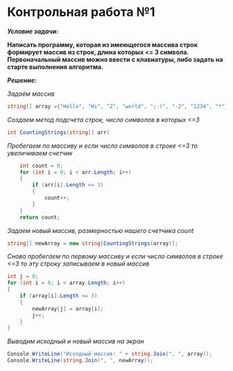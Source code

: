 # Контрольная работа №1 
***Условие задачи:***

**Написать программу, которая из имеющегося массива строк формирует массив из строк, длина которых <= 3 символа. Первоначальный массив можно ввести с клавиатуры, либо задать на старте выполнения алгоритма.**


***Решение:***

*Задаём массив*

```C#
string[] array ={"Hello", "Hi", "2", "world", ";-)", "-2", "1234", "*"};
```

*Создаем метод подсчета строк, число символов в которых <=3*

```C#
int CountingStrings(string[] arr)
```
*Пробегаем по массиву и если число символов в строке <=3 то увеличиваем счетчик*
```C#
    int count = 0;
    for (int i = 0; i < arr.Length; i++)  
    {
        if (arr[i].Length <= 3)
        {
            count++;
        }
    }
    return count;
```
*Задаем новый массив, размерностью нашего счетчика count*
```C#
string[] newArray = new string[CountingStrings(array)];
```
*Снова пробегаем по первому массиву и если число символов в строке <=3 то эту строку записываем в новый массив*
```C#
int j = 0;
for (int i = 0; i < array.Length; i++)
{
    if (array[i].Length <= 3)
    {
        newArray[j] = array[i];
        j++;
    }
}
```
*Выводим исходный и новый массив на экран*
```C#
Console.WriteLine("Исходный массив: " + string.Join(", ", array));
Console.WriteLine(string.Join(", ", newArray));
```

